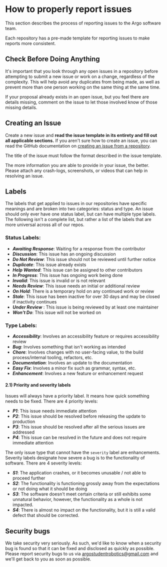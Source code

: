 # How to properly report issues

This section describes the process of reporting issues to the Argo software team.

Each repository has a pre-made template for reporting issues to make reports more consistent.

## Check Before Doing Anything

It's important that you look through any open issues in a repository before attempting to submit a new issue or work on a change, regardless of the complexity. This will help avoid any duplicates from being made, as well as prevent more than one person working on the same thing at the same time.

If your proposal already exists in an open issue, but you feel there are details missing, comment on the issue to let those involved know of those missing details.

## Creating an Issue

Create a new issue and **read the issue template in its entirety and fill out all applicable sections.** If you aren't sure how to create an issue, you can read the GitHub documentation on [creating an issue from a repository](https://docs.github.com/en/issues/tracking-your-work-with-issues/creating-an-issue#creating-an-issue-from-a-repository).

The title of the issue must follow the format described in the issue template.

The more information you are able to provide in your issue, the better. Please attach any crash-logs, screenshots, or videos that can help in resolving an issue.

## Labels
The labels that get applied to issues in our repositories have specific meanings and are broken into two categories: status and type. An issue should only ever have one status label, but can have multiple type labels. The following isn't a complete list, but rather a list of the labels that are more universal across all of our repos.

### Status Labels:

- _**Awaiting Response**_: Waiting for a response from the contributor
- _**Discussion**_: This issue has an ongoing discussion
- _**Do Not Review**_: This issue should not be reviewed until further notice
- _**Duplicate**_: This issue already exists
- _**Help Wanted**_: This issue can be assigned to other contributors
- _**In Progress**_: This issue has ongoing work being done
- _**Invalid**_: This issue is invalid or is not relevant
- _**Needs Review**_: This issue needs an initial or additional review
- _**On Hold**_: There is a temporary hold on any continued work or review
- _**Stale**_: This issue has been inactive for over 30 days and may be closed if inactivity continues
- _**Under Review**_ : This issue is being reviewed by at least one maintainer
- _**Won't Do**_: This issue will not be worked on

### Type Labels:

- _**Accessibility**_: Involves an accessibility feature or requires accessibility review
- _**Bug**_: Involves something that isn't working as intended
- _**Chore**_: Involves changes with no user-facing value, to the build process/internal tooling, refactors, etc.
- _**Documentation**_: Involves an update to the documentation
- _**Easy Fix**_: Involves a minor fix such as grammar, syntax, etc.
- _**Enhancement**_: Involves a new feature or enhancement request

#### 2.1) Priority and severity labels

Issues will always have a priority label. It means how quick something needs to be fixed. There are 4 priority levels:

- _**P1**_: This issue needs immediate attention
- _**P2**_: This issue should be resolved before releasing the update to production
- _**P3**_: This issue should be resolved after all the serious issues are addressed
- _**P4**_: This issue can be resolved in the future and does not require immediate attention

The only issue type that cannot have the `severity` label are enhancements. Severity labels designate how severe a bug is to the functionality of software. There are 4 severity levels:

- _**S1**_: The application crashes, or it becomes unusable / not able to proceed further
- _**S2**_: The functionality is functioning grossly away from the expectations or not doing what it should be doing
- _**S3**_: The software doesn't meet certain criteria or still exhibits some unnatural behavior, however, the functionality as a whole is not impacted.
- _**S4**_: There is almost no impact on the functionality, but it is still a valid defect that should be corrected.

## Security bugs

We take security very seriously. As such, we'd like to know when a security bug is found so that it can be fixed and disclosed as quickly as possible. Please report security bugs to us via [argostudentrobotics@gmail.com](mailto:argostudentrobotics@gmail.com) and we'll get back to you as soon as possible.

